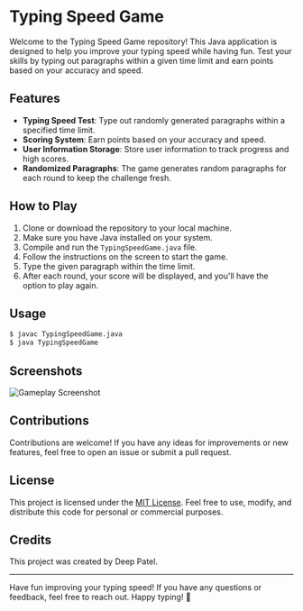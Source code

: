 # Typing Speed Game

Welcome to the Typing Speed Game repository! This Java application is designed to help you improve your typing speed while having fun. Test your skills by typing out paragraphs within a given time limit and earn points based on your accuracy and speed.

## Features

- **Typing Speed Test**: Type out randomly generated paragraphs within a specified time limit.
- **Scoring System**: Earn points based on your accuracy and speed.
- **User Information Storage**: Store user information to track progress and high scores.
- **Randomized Paragraphs**: The game generates random paragraphs for each round to keep the challenge fresh.

## How to Play

1. Clone or download the repository to your local machine.
2. Make sure you have Java installed on your system.
3. Compile and run the `TypingSpeedGame.java` file.
4. Follow the instructions on the screen to start the game.
5. Type the given paragraph within the time limit.
6. After each round, your score will be displayed, and you'll have the option to play again.

## Usage

```bash
$ javac TypingSpeedGame.java
$ java TypingSpeedGame
```

## Screenshots

![Gameplay Screenshot](screenshots/gameplay.png)

## Contributions

Contributions are welcome! If you have any ideas for improvements or new features, feel free to open an issue or submit a pull request.

## License

This project is licensed under the [MIT License](LICENSE). Feel free to use, modify, and distribute this code for personal or commercial purposes.

## Credits

This project was created by Deep Patel.

---

Have fun improving your typing speed! If you have any questions or feedback, feel free to reach out. Happy typing! 🚀
